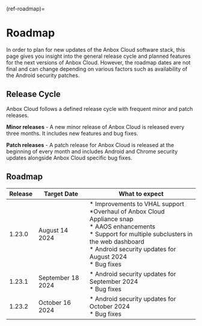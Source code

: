 (ref-roadmap)=
# Roadmap

In order to plan for new updates of the Anbox Cloud software stack, this page gives you insight into the general release cycle and planned features for the next versions of Anbox Cloud. However, the roadmap dates are not final and can change depending on various factors such as availability of the Android security patches.

## Release Cycle

Anbox Cloud follows a defined release cycle with frequent minor and patch releases.

**Minor releases** - A new minor release of Anbox Cloud is released every three months. It includes new features and bug fixes.

**Patch releases** - A patch release for Anbox Cloud is released at the beginning of every month and includes Android and Chrome security updates alongside Anbox Cloud specific bug fixes.

## Roadmap

| Release | Target Date | What to expect| 
|---------|-------------|---------------|
| 1.23.0 | August 14 2024 | * Improvements to VHAL support<br/> *Overhaul of Anbox Cloud Appliance snap<br/>  * AAOS enhancements<br/> * Support for multiple subclusters in the web dashboard<br/> * Android security updates for August 2024<br/> * Bug fixes|
| 1.23.1 | September 18 2024 | * Android security updates for September 2024<br/> * Bug fixes |
| 1.23.2 | October 16 2024 | * Android security updates for October 2024<br/> * Bug fixes |
